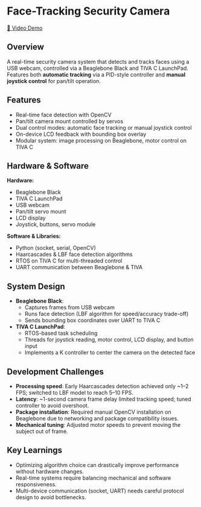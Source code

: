 # Face-Tracking Security Camera

[🎥 Video Demo](https://youtu.be/4eWTQd3u4Io)

## Overview
A real-time security camera system that detects and tracks faces using a USB webcam, controlled via a Beaglebone Black and TIVA C LaunchPad.  
Features both **automatic tracking** via a PID-style controller and **manual joystick control** for pan/tilt operation.

## Features
- Real-time face detection with OpenCV
- Pan/tilt camera mount controlled by servos
- Dual control modes: automatic face tracking or manual joystick control
- On-device LCD feedback with bounding box overlay
- Modular system: image processing on Beaglebone, motor control on TIVA C

## Hardware & Software
**Hardware:**
- Beaglebone Black
- TIVA C LaunchPad
- USB webcam
- Pan/tilt servo mount
- LCD display
- Joystick, buttons, servo module

**Software & Libraries:**
- Python (socket, serial, OpenCV)
- Haarcascades & LBF face detection algorithms
- RTOS on TIVA C for multi-threaded control
- UART communication between Beaglebone & TIVA

## System Design
- **Beaglebone Black**:
  - Captures frames from USB webcam
  - Runs face detection (LBF algorithm for speed/accuracy trade-off)
  - Sends bounding box coordinates over UART to TIVA C
- **TIVA C LaunchPad**:
  - RTOS-based task scheduling
  - Threads for joystick reading, motor control, LCD display, and button input
  - Implements a K controller to center the camera on the detected face

## Development Challenges
- **Processing speed**: Early Haarcascades detection achieved only ~1–2 FPS; switched to LBF model to reach 5–10 FPS.
- **Latency**: ~1-second camera frame delay limited tracking speed; tuned controller to avoid overshoot.
- **Package installation**: Required manual OpenCV installation on Beaglebone due to networking and package compatibility issues.
- **Mechanical tuning**: Adjusted motor speeds to prevent moving the subject out of frame.

## Key Learnings
- Optimizing algorithm choice can drastically improve performance without hardware changes.
- Real-time systems require balancing mechanical and software responsiveness.
- Multi-device communication (socket, UART) needs careful protocol design to avoid bottlenecks.


